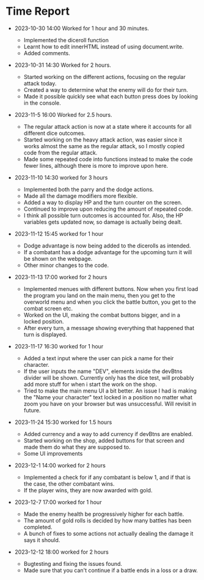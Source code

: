 # Time Report

- 2023-10-30 14:00 Worked for 1 hour and 30 minutes.
  - Implemented the diceroll function
  - Learnt how to edit innerHTML instead of using document.write.
  - Added comments.

- 2023-10-31 14:30 Worked for 2 hours.
  - Started working on the different actions, focusing on the regular attack today.
  - Created a way to determine what the enemy will do for their turn.
  - Made it possible quickly see what each button press does by looking in the console.

- 2023-11-5 16:00 Worked for 2.5 hours.
  - The regular attack action is now at a state where it accounts for all different dice outcomes.
  - Started working on the heavy attack action, was easier since it works almost the same as the regular attack, so I mostly copied code from the regular attack.
  - Made some repeated code into functions instead to make the code fewer lines, although there is more to improve upon here.

- 2023-11-10 14:30 worked for 3 hours
  - Implemented both the parry and the dodge actions.
  - Made all the damage modifiers more flexible.
  - Added a way to display HP and the turn counter on the screen.
  - Continued to improve upon reducing the amount of repeated code.
  - I think all possible turn outcomes is accounted for. Also, the HP variables gets updated now, so damage is actually being dealt.

- 2023-11-12 15:45 worked for 1 hour
  - Dodge advantage is now being added to the dicerolls as intended.
  - If a combatant has a dodge advantage for the upcoming turn it will be shown on the webpage.
  - Other minor changes to the code.

- 2023-11-13 17:00 worked for 2 hours
  - Implemented menues with different buttons. Now when you first load the program you land on the main menu, then you get to the overworld menu and when you click the battle button, you get to the combat screen etc.
  - Worked on the UI, making the combat buttons bigger, and in a locked position.
  - After every turn, a message showing everything that happened that turn is displayed.

- 2023-11-17 16:30 worked for 1 hour
  - Added a text input where the user can pick a name for their character.
  - If the user inputs the name "DEV", elements inside the devBtns divider will be shown. Currently only has the dice test, will probably add more stuff for when i start the work on the shop.
  - Tried to make the main menu UI a bit better. An issue I had is making the "Name your character" text locked in a position no matter what zoom you have on your browser but was unsuccessful. Will revisit in future.

- 2023-11-24 15:30 worked for 1.5 hours
  - Added currency and a way to add currency if devBtns are enabled.
  - Started working on the shop, added buttons for that screen and made them do what they are supposed to.
  - Some UI improvements

- 2023-12-1 14:00 worked for 2 hours
  - Implemented a check for if any combatant is below 1, and if that is the case, the other combatant wins.
  - If the player wins, they are now awarded with gold.
  
- 2023-12-7 17:00 worked for 1 hour
  - Made the enemy health be progressively higher for each battle.
  - The amount of gold rolls is decided by how many battles has been completed.
  - A bunch of fixes to some actions not actually dealing the damage it says it should.

- 2023-12-12 18:00 worked for 2 hours
  - Bugtesting and fixing the issues found.
  - Made sure that you can't continue if a battle ends in a loss or a draw.